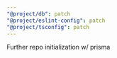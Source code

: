 ```yaml
---
"@project/db": patch
"@project/eslint-config": patch
"@project/tsconfig": patch
---
```


Further repo initialization w/ prisma
